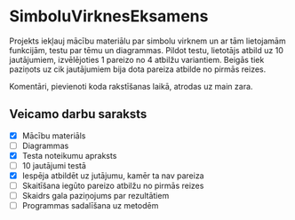 # SimboluVirknesEksamens
Projekts iekļauj mācību materiālu par simbolu virknem un ar tām lietojamām funkcijām, testu par tēmu un diagrammas. Pildot testu, lietotājs atbild uz 10 jautājumiem, izvēlējoties 1 pareizo no 4 atbilžu variantiem. Beigās tiek paziņots uz cik jautājumiem bija dota pareiza atbilde no pirmās reizes.

Komentāri, pievienoti koda rakstīšanas laikā, atrodas uz main zara.

## Veicamo darbu saraksts
- [x] Mācību materiāls 
- [ ] Diagrammas
- [x] Testa noteikumu apraksts
- [ ] 10 jautājumi testā
- [x] Iespēja atbildēt uz jutājumu, kamēr ta nav pareiza
- [ ] Skaitīšana iegūto pareizo atbilžu no pirmās reizes
- [ ] Skaidrs gala paziņojums par rezultātiem
- [ ] Programmas sadalīšana uz metodēm
